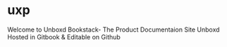 # uxp
Welcome to Unboxd Bookstack- The Product Documentaion Site Unboxd Hosted in Gitbook & Editable on Github
